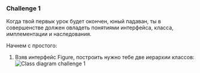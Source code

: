 ### Challenge 1

Когда твой первык урок будет окончен, юный падаван, ты в совершенстве
должен овладеть понятиями интерфейса, класса, имплементации и наследования.

Начнем с простого:
1. Взяв интерфейс Figure, построить нужно тебе две иерархии классов:
![](https://github.com/asstart/java-lessons/tree/master/resource/figure1.png "Class diagram challenge 1")